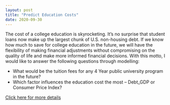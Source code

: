 ```yaml
---
layout: post
title: "Predict Education Costs"
date: 2020-09-30
---
```


The cost of a college education is skyrocketing. It’s no surprise that student loans now make up the largest chunk of U.S. non-housing debt. If we know how much to save for college education in the future, we will have the flexibility of making financial adjustments without compromising on the quality of life and make more informed financial decisions. With this motto, I would like to answer the following questions through modelling: 
<ul><li>What would be the tuition fees for any 4 Year public university program in the future?</li>
<li>Which factor influences the education cost the most – Debt_GDP or Consumer Price Index?</li></ul>

<a href="/PredictEducationCosts.html">Click here for more details</a>
